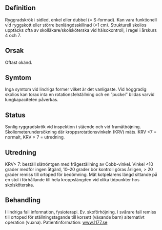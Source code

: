 ## Definition

Ryggradskrök i sidled, enkel eller dubbel (= S-formad). Kan vara funktionell vid ryggskott eller större benlängdsskillnad (>1 cm). Strukturell skolios upptäcks ofta av skolläkare/skolsköterska vid hälsokontroll, i regel i årskurs 4 och 7.

## Orsak

Oftast okänd.

## Symtom

Inga symtom vid lindriga former vilket är det vanligaste. Vid höggradig skolios kan torax inta en rotationsfelställning och en ”puckel” bildas varvid lungkapaciteten påverkas.

## Status

Synlig ryggradskrök vid inspektion i stående och vid framåtböjning. Skoliometerundersökning där kroppsrotationsvinkeln (KRV) mäts. KRV <7 = normalt, KRV > 7 = utredning.

## Utredning

KRV> 7: beställ slätröntgen med frågeställning av Cobb-vinkel. Vinkel <10 grader medför ingen åtgärd, 10–20 grader bör kontroll göras årligen, > 20 grader remiss till ortoped för bedömning. Mät kotpelarens längd sittande på en stol i förhållande till hela kroppslängden vid olika tidpunkter hos skolsköterska.

## Behandling

I lindriga fall information, fysioterapi. Ev. skoförhöjning. I svårare fall remiss till ortoped för ställningstagande till korsett (växande barn) alternativt operation (vuxna).
Patientinformation: www.1177.se

